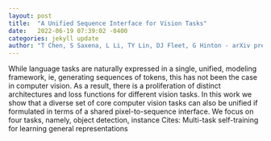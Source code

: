 ```yaml
---
layout: post
title:  "A Unified Sequence Interface for Vision Tasks"
date:   2022-06-19 07:39:02 -0400
categories: jekyll update
author: "T Chen, S Saxena, L Li, TY Lin, DJ Fleet, G Hinton - arXiv preprint arXiv:2206.07669, 2022"
---
```

While language tasks are naturally expressed in a single, unified, modeling framework, ie, generating sequences of tokens, this has not been the case in computer vision. As a result, there is a proliferation of distinct architectures and loss functions for different vision tasks. In this work we show that a diverse set of  core  computer vision tasks can also be unified if formulated in terms of a shared pixel-to-sequence interface. We focus on four tasks, namely, object detection, instance 
Cites: Multi-task self-training for learning general representations
